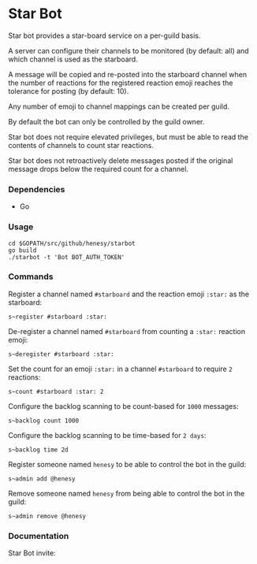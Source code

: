 # Star Bot

Star bot provides a star-board service on a per-guild basis.

A server can configure their channels to be monitored (by default: all) and which channel is used as the starboard. 

A message will be copied and re-posted into the starboard channel when the number of reactions for the registered reaction emoji reaches the tolerance for posting (by default: 10). 

Any number of emoji to channel mappings can be created per guild. 

By default the bot can only be controlled by the guild owner. 

Star bot does not require elevated privileges, but must be able to read the contents of channels to count star reactions. 

Star bot does not retroactively delete messages posted if the original message drops below the required count for a channel. 

### Dependencies

* Go

### Usage

```
cd $GOPATH/src/github/henesy/starbot
go build
./starbot -t 'Bot BOT_AUTH_TOKEN'
```
### Commands

Register a channel named `#starboard` and the reaction emoji `:star:` as the starboard:

	s~register #starboard :star: 

De-register a channel named `#starboard` from counting a `:star:` reaction emoji:

	s~deregister #starboard :star:

Set the count for an emoji `:star:` in a channel `#starboard` to require `2` reactions:

	s~count #starboard :star: 2

Configure the backlog scanning to be count-based for `1000` messages:

	s~backlog count 1000

Configure the backlog scanning to be time-based for `2 days`:

	s~backlog time 2d

Register someone named `henesy` to be able to control the bot in the guild:

	s~admin add @henesy

Remove someone named `henesy` from being able to control the bot in the guild:

	s~admin remove @henesy

### Documentation

Star Bot invite: 
